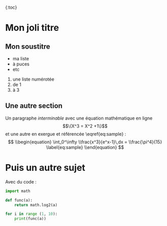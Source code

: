 {:toc}

# Mon joli titre

## Mon soustitre

- ma liste
- à puces
- etc

1. une liste numérotée
2. de 1 
3. à 3

## Une autre section

Un paragraphe *interminable* avec une équation mathématique en ligne  $$\(X^3 = X^2 +1\)$$ et une autre en exergue et référencée \eqref{eq:sample} :  
$$
\\begin{equation}
    \int_0^\infty \\frac{x^3}{e^x-1}\,dx = \\frac{\pi^4}{15}
     \label{eq:sample}
\\end{equation}
$$

# Puis un autre sujet

Avec du code :

~~~ python
import math

def func(a):
    return math.log2(a)

for i in range (1, 10):
    print(func(a))
~~~

